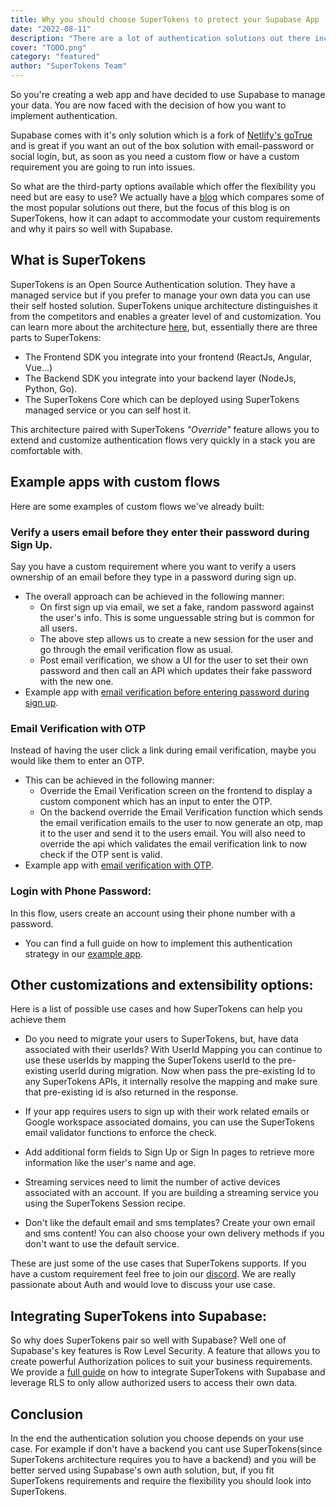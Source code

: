 ```yaml
---
title: Why you should choose SuperTokens to protect your Supabase App
date: "2022-08-11"
description: "There are a lot of authentication solutions out there including Supabase's built in Auth solution, but, here are a couple of reasons why you might want to SuperTokens to protect your Supabase App."
cover: "TODO.png"
category: "featured"
author: "SuperTokens Team"
---
```


So you're creating a web app and have decided to use Supabase to manage your data. You are now faced with the decision of how you want to implement authentication.

Supabase comes with it's only solution which is a fork of [Netlify's goTrue](https://supabase.com/docs/learn/auth-deep-dive/auth-gotrue) and is great if you want an out of the box solution with email-password or social login, but, as soon as you need a custom flow or have a custom requirement you are going to run into issues.

So what are the third-party options available which offer the flexibility you need but are easy to use? We actually have a [blog](https://supertokens.com/blog/auth-provider-comparison) which compares some of the most popular solutions out there, but the focus of this blog is on SuperTokens, how it can adapt to accommodate your custom requirements and why it pairs so well with Supabase.

## What is SuperTokens
SuperTokens is an Open Source Authentication solution. They have a managed service but if you prefer to manage your own data you can use their self hosted solution.
SuperTokens unique architecture distinguishes it from the competitors and enables a greater level of and customization. You can learn more about the architecture [here](https://supertokens.com/docs/thirdpartyemailpassword/architecture), but, essentially there are three parts to SuperTokens:
- The Frontend SDK you integrate into your frontend (ReactJs, Angular, Vue...) 
- The Backend SDK you integrate into your backend layer (NodeJs, Python, Go).
- The SuperTokens Core which can be deployed using SuperTokens managed service or you can self host it.

This architecture paired with SuperTokens *"Override"* feature allows you to extend and customize authentication flows very quickly in a stack you are comfortable with.

## Example apps with custom flows
Here are some examples of custom flows we've already built:

### Verify a users email before they enter their password during Sign Up.
Say you have a custom requirement where you want to verify a users ownership of an email before they type in a password during sign up.
- The overall approach can be achieved in the following manner:
    - On first sign up via email, we set a fake, random password against the user's info. This is some unguessable string but is common for all users.
    - The above step allows us to create a new session for the user and go through the email verification flow as usual.
    - Post email verification, we show a UI for the user to set their own password and then call an API which updates their fake password with the new one. 
- Example app with [email verification before entering password during sign up](https://github.com/supertokens/supertokens-auth-react/tree/master/examples/with-emailverification-then-password-thirdpartyemailpassword).


### Email Verification with OTP
Instead of having the user click a link during email verification, maybe you would like them to enter an OTP.
- This can be achieved in the following manner:
    - Override the Email Verification screen on the frontend to display a custom component which has an input to enter the OTP.
    - On the backend override the Email Verification function which sends the email verification emails to the user to now generate an otp, map it to the user and send it to the users email. You will also need to override the api which validates the email verification link to now check if the OTP sent is valid.
- Example app with [email verification with OTP](https://github.com/supertokens/supertokens-auth-react/tree/master/examples/with-emailverification-with-otp).

### Login with Phone Password:
In this flow, users create an account using their phone number with a password.
- You can find a full guide on how to implement this authentication strategy in our [example app](https://github.com/supertokens/supertokens-auth-react/tree/master/examples/with-phone-password).

## Other customizations and extensibility options:

Here is a list of possible use cases and how SuperTokens can help you achieve them

- Do you need to migrate your users to SuperTokens, but, have data associated with their userIds? With UserId Mapping you can continue to use these userIds by mapping the SuperTokens userId to the pre-existing userId during migration. Now when pass the pre-existing Id to any SuperTokens APIs, it internally resolve the mapping and make sure that pre-existing id is also returned in the response.

- If your app requires users to sign up with their work related emails or Google workspace associated domains, you can use the SuperTokens email validator functions to enforce the check.

- Add additional form fields to Sign Up or Sign In pages to retrieve more information like the user's name and age.

- Streaming services need to limit the number of active devices associated with an account. If you are building a streaming service you  using the SuperTokens Session recipe.

- Don't like the default email and sms templates? Create your own email and sms content! You can also choose your own delivery methods if you don't want to use the default service.

These are just some of the use cases that SuperTokens supports. If you have a custom requirement feel free to join our [discord](https://supertokens.com/discord). We are really passionate about Auth and would love to discuss your use case.

## Integrating SuperTokens into Supabase:

So why does SuperTokens pair so well with Supabase? Well one of Supabase's key features is Row Level Security. A feature that allows you to create powerful Authorization polices to suit your business requirements. We provide a [full guide](https://supabase.com/docs/guides/integrations/supertokens) on how to integrate SuperTokens with Supabase and leverage RLS to only allow authorized users to access their own data.

## Conclusion

In the end the authentication solution you choose depends on your use case. For example if don't have a backend you cant use SuperTokens(since SuperTokens architecture requires you to have a backend) and you will be better served using Supabase's own auth solution, but, if you fit SuperTokens requirements and require the flexibility you should look into SuperTokens. 
